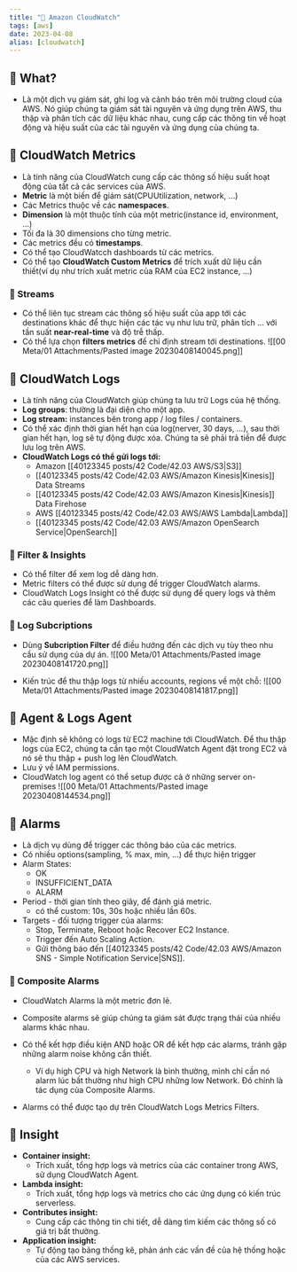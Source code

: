 ```yaml
---
title: "🌱 Amazon CloudWatch"
tags: [aws]
date: 2023-04-08
alias: [cloudwatch]
---
```


## 🌿 What?
- Là một dịch vụ giám sát, ghi log và cảnh báo trên môi trường cloud của AWS. Nó giúp chúng ta giám sát tài nguyên và ứng dụng trên AWS, thu thập và phân tích các dữ liệu khác nhau, cung cấp các thông tin về hoạt động và hiệu suất của các tài nguyên và ứng dụng của chúng ta.

## 🌿 CloudWatch Metrics
- Là tính năng của CloudWatch cung cấp các thông số hiệu suất hoạt động của tất cả các services của AWS.
- **Metric** là một biến để giám sát(CPUUtilization, network, ...)
- Các Metrics thuộc về các **namespaces**.
- **Dimension** là một thuộc tính của một metric(instance id, environment, ...)
- Tối đa là 30 dimensions cho từng metric.
- Các metrics đều có **timestamps**.
- Có thể tạo CloudWatcch dashboards từ các metrics.
- Có thể tạo **CloudWatch Custom Metrics** để trích xuất dữ liệu cần thiết(ví dụ như trích xuất metric của RAM của EC2 instance, ...)

### 🌱 Streams
- Có thể liên tục stream các thông số hiệu suất của app tới các destinations khác để thực hiện các tác vụ như lưu trữ, phân tích ... với tần suất **near-real-time** và độ trễ thấp.
- Có thể lựa chọn **filters metrics** để chỉ định stream tới destinations.
![[00 Meta/01 Attachments/Pasted image 20230408140045.png]]

## 🌿 CloudWatch Logs
- Là tính năng của CloudWatch giúp chúng ta lưu trữ Logs của hệ thống.
- **Log groups**: thường là đại diện cho một app.
- **Log stream:** instances bên trong app / log files / containers.
- Có thể xác định thời gian hết hạn của log(nerver, 30 days, ...), sau thời gian hết hạn, log sẽ tự động được xóa. Chúng ta sẽ phải trả tiền để được lưu log trên AWS.
- **CloudWatch Logs có thể gửi logs tới:**
	- Amazon [[40123345 posts/42 Code/42.03 AWS/S3|S3]]
	- [[40123345 posts/42 Code/42.03 AWS/Amazon Kinesis|Kinesis]] Data Streams
	- [[40123345 posts/42 Code/42.03 AWS/Amazon Kinesis|Kinesis]] Data Firehose
	- AWS [[40123345 posts/42 Code/42.03 AWS/AWS Lambda|Lambda]]
	- [[40123345 posts/42 Code/42.03 AWS/Amazon OpenSearch Service|OpenSearch]]

### 🌱 Filter & Insights
- Có thể filter để xem log dễ dàng hơn.
- Metric filters có thể được sử dụng để trigger CloudWatch alarms.
- CloudWatch Logs Insight có thể được sử dụng để query logs và thêm các câu queries để làm Dashboards.

### 🌱 Log Subcriptions
- Dùng **Subcription Filter** để điều hướng đến các dịch vụ tùy theo nhu cầu sử dụng của dự án.
![[00 Meta/01 Attachments/Pasted image 20230408141720.png]]

- Kiến trúc để thu thập logs từ nhiều accounts, regions về một chỗ:
![[00 Meta/01 Attachments/Pasted image 20230408141817.png]]

## 🌿 Agent & Logs Agent
- Mặc định sẽ không có logs từ EC2 machine tới CloudWatch. Để thu thập logs của EC2, chúng ta cần tạo một CloudWatch Agent đặt trong EC2 và nó sẽ thu thập + push log lên CloudWatch.
- Lưu ý về IAM permissions.
- CloudWatch log agent có thể setup được cả ở những server on-premises
![[00 Meta/01 Attachments/Pasted image 20230408144534.png]]

## 🌿 Alarms
- Là dịch vụ dùng để trigger các thông báo của các metrics.
- Có nhiều options(sampling, % max, min, ...) để thực hiện trigger
- Alarm States:
	- OK
	- INSUFFICIENT_DATA
	- ALARM
- Period - thời gian tính theo giây, để đánh giá metric.
	- có thể custom: 10s, 30s hoặc nhiều lần 60s.
- Targets - đối tượng trigger của alarms:
	- Stop, Terminate, Reboot hoặc Recover EC2 Instance.
	- Trigger đến Auto Scaling Action.
	- Gửi thông báo đến [[40123345 posts/42 Code/42.03 AWS/Amazon SNS - Simple Notification Service|SNS]].

### 🌱 Composite Alarms
- CloudWatch Alarms là một metric đơn lẻ.
- Composite alarms sẽ giúp chúng ta giám sát được trạng thái của nhiều alarms khác nhau.
- Có thể kết hợp điều kiện AND hoặc OR để kết hợp các alarms, tránh gặp những alarm noise không cần thiết.
	- Ví dụ high CPU và high Network là bình thường, mình chỉ cần nó alarm lúc bất thường như high CPU những low Network. Đó chính là tác dụng của Composite Alarms.

- Alarms có thể được tạo dự trên CloudWatch Logs Metrics Filters.

## 🌿 Insight
- **Container insight:**
	- Trích xuất, tổng hợp logs và metrics của các container trong AWS, sử dụng CloudWatch Agent.
- **Lambda insight:**
	- Trích xuất, tổng hợp logs và metrics cho các ứng dụng có kiến trúc serverless.
- **Contributes insight:**
	- Cung cấp các thông tin chi tiết, dễ dàng tìm kiếm các thông số có giá trị bất thường.
- **Application insight:**
	- Tự động tạo bảng thống kê, phản ánh các vấn đề của hệ thống hoặc của các AWS services.


